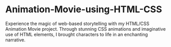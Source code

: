 # Animation-Movie-using-HTML-CSS
Experience the magic of web-based storytelling with my HTML/CSS Animation Movie project. Through stunning CSS animations and imaginative use of HTML elements, I brought characters to life in an enchanting narrative. 

